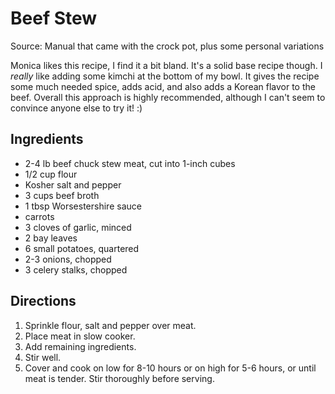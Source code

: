 # Beef Stew

Source: Manual that came with the crock pot, plus some personal variations

Monica likes this recipe, I find it a bit bland. It's a solid base recipe though. I *really* like adding some kimchi at the bottom of my bowl. It gives the recipe some much needed spice, adds acid, and also adds a Korean flavor to the beef. Overall this approach is highly recommended, although I can't seem to convince anyone else to try it! :)

## Ingredients

- 2-4 lb beef chuck stew meat, cut into 1-inch cubes
- 1/2 cup flour
- Kosher salt and pepper
- 3 cups beef broth
- 1 tbsp Worsestershire sauce
- carrots
- 3 cloves of garlic, minced
- 2 bay leaves
- 6 small potatoes, quartered
- 2-3 onions, chopped
- 3 celery stalks, chopped

## Directions

1. Sprinkle flour, salt and pepper over meat.
2. Place meat in slow cooker.
3. Add remaining ingredients.
4. Stir well.
5. Cover and cook on low for 8-10 hours or on high for 5-6 hours, or until meat is tender. Stir thoroughly before serving.
